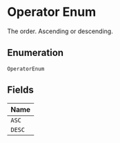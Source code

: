 
# Operator Enum

The order. Ascending or descending.

## Enumeration

`OperatorEnum`

## Fields

| Name |
|  --- |
| `ASC` |
| `DESC` |

